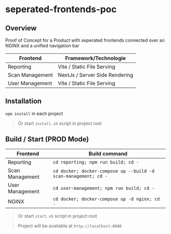 # seperated-frontends-poc

## Overview

Proof of Concept for a Product with seperated frontends connected over an NGINX and a unified navigation bar

| Frontend        | Framework/Technologie          |
|-----------------|--------------------------------|
| Reporting       | Vite / Static File Serving     |
| Scan Management | NextJs / Server Side Rendering |
| User Management | Vite / Static File Serving     |

## Installation

`npm install` in each project

> Or start `install.sh` script in project root


## Build / Start (PROD Mode)

| Frontend        | Build command                                                   |
|-----------------|-----------------------------------------------------------------|
| Reporting       | `cd reporting; npm run build; cd -`                             |
| Scan Management | `cd docker; docker-compose up --build -d scan-management; cd -` |
| User Management | `cd user-management; npm run build; cd -`                       |
| NGINX | `cd docker; docker-compose up -d nginx; cd -`                   |

> Or start `start.sh` script in project root

> Project will be available at `http://localhost:8080`
